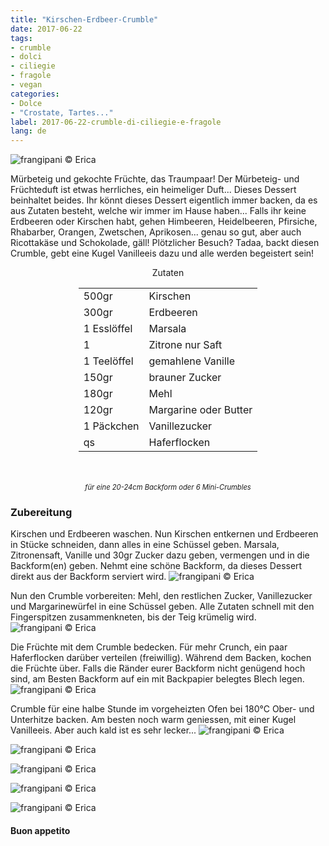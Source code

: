 ```yaml
---
title: "Kirschen-Erdbeer-Crumble"
date: 2017-06-22
tags:
- crumble 
- dolci
- ciliegie 
- fragole
- vegan
categories:
- Dolce
- "Crostate, Tartes..." 
label: 2017-06-22-crumble-di-ciliegie-e-fragole
lang: de 
---
```

![](../2017-06-22-crumble-di-ciliegie-e-fragole/header.jpg "frangipani © Erica")

Mürbeteig und gekochte Früchte, das Traumpaar! Der Mürbeteig- und Früchteduft ist etwas herrliches, ein heimeliger Duft... Dieses Dessert beinhaltet beides. Ihr könnt dieses Dessert eigentlich immer backen, da es aus Zutaten besteht, welche wir immer im Hause haben... Falls ihr keine Erdbeeren oder Kirschen habt, gehen Himbeeren, Heidelbeeren, Pfirsiche, Rhabarber, Orangen, Zwetschen, Aprikosen... genau so gut, aber auch Ricottakäse und Schokolade, gäll! Plötzlicher Besuch? Tadaa, backt diesen Crumble, gebt eine Kugel Vanilleeis dazu und alle werden begeistert sein!

<div id="wrapper" style="text-align: center">
  <div id="yourdiv" style="display: inline-block;">
    <div class="ingredients">
      <div class="ingredients-title">Zutaten</div>
      <table>
        <tbody>
          <tr>
            <td>500gr</td>
            <td>Kirschen</td>
          </tr>
          <tr>
            <td>300gr</td>
            <td>Erdbeeren</td>
          </tr>
          <tr>
            <td>1 Esslöffel</td>
            <td>Marsala</td>
          </tr>
          <tr>
            <td>1</td>
            <td>Zitrone nur Saft</td>
          </tr>
          <tr>
            <td>1 Teelöffel</td>
            <td>gemahlene Vanille</td>
          </tr>
          <tr>
            <td>150gr</td>
            <td>brauner Zucker</td>
          </tr>
          <tr>
            <td>180gr</td>
            <td>Mehl</td>
          </tr>
          <tr>
            <td>120gr</td>
            <td>Margarine oder Butter</td>
          </tr>
          <tr>
            <td>1 Päckchen</td>
            <td>Vanillezucker</td>
          </tr>
          <tr>
            <td>qs</td>
            <td>Haferflocken</td>
          </tr>
        </tbody>
      </table>
      <br></br>
      <i class="pull-right" style="font-size: 80%;">für eine 20-24cm Backform oder 6 Mini-Crumbles</i>
    </div>
  </div>
</div>


<h3>
  <font color="grey">
    <i class="fa-solid fa-gears"></i>
  </font> Zubereitung
</h3>

Kirschen und Erdbeeren waschen. Nun Kirschen entkernen und Erdbeeren in Stücke schneiden, dann alles in eine Schüssel geben. Marsala, Zitronensaft, Vanille und 30gr Zucker dazu geben, vermengen und in die Backform(en) geben. Nehmt eine schöne Backform, da dieses Dessert direkt aus der Backform serviert wird.
![](../2017-06-22-crumble-di-ciliegie-e-fragole/frutta.jpg "frangipani © Erica")

Nun den Crumble vorbereiten: Mehl, den restlichen Zucker, Vanillezucker und Margarinewürfel in eine Schüssel geben. Alle Zutaten schnell mit den Fingerspitzen zusammenkneten, bis der Teig krümelig wird.
![](../2017-06-22-crumble-di-ciliegie-e-fragole/crumble.jpg "frangipani © Erica")

Die Früchte mit dem Crumble bedecken. Für mehr Crunch, ein paar Haferflocken darüber verteilen (freiwillig). Während dem Backen, kochen die Früchte über. Falls die Ränder eurer Backform nicht genügend hoch sind, am Besten Backform auf ein mit Backpapier belegtes Blech legen.
![](../2017-06-22-crumble-di-ciliegie-e-fragole/teglia.jpg "frangipani © Erica")

Crumble für eine halbe Stunde im vorgeheizten Ofen bei 180°C Ober- und Unterhitze backen. Am besten noch warm geniessen, mit einer Kugel Vanilleeis. Aber auch kald ist es sehr lecker...
![](../2017-06-22-crumble-di-ciliegie-e-fragole/risultato1.jpg "frangipani © Erica")

![](../2017-06-22-crumble-di-ciliegie-e-fragole/risultato2.jpg "frangipani © Erica")

![](../2017-06-22-crumble-di-ciliegie-e-fragole/risultato3.jpg "frangipani © Erica")

![](../2017-06-22-crumble-di-ciliegie-e-fragole/risultato4.jpg "frangipani © Erica")

![](../2017-06-22-crumble-di-ciliegie-e-fragole/risultato5.jpg "frangipani © Erica")

<h4>Buon appetito
  <font color="red">
    <i class="fa-regular fa-face-smile"></i>
  </font>
</h4>